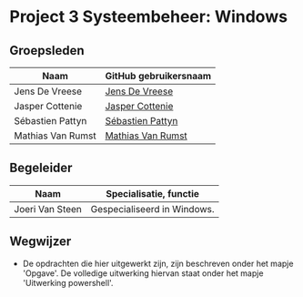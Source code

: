 # Project 3 Systeembeheer: Windows

## Groepsleden
 
 Naam  | GitHub gebruikersnaam
------------- | -------------
Jens De Vreese  | [Jens De Vreese](https://github.com/jensdevreese)
Jasper Cottenie | [Jasper Cottenie](https://github.com/JasperCottenie)
Sébastien Pattyn  | [Sébastien Pattyn](https://github.com/Sebastienpattyn)
Mathias Van Rumst | [Mathias Van Rumst](https://github.com/mathias27) 

## Begeleider
 Naam  | Specialisatie, functie
------------- | -------------
Joeri Van Steen | Gespecialiseerd in Windows.

## Wegwijzer
- De opdrachten die hier uitgewerkt zijn, zijn beschreven onder het mapje 'Opgave'. De volledige uitwerking hiervan staat onder het mapje 'Uitwerking powershell'.

